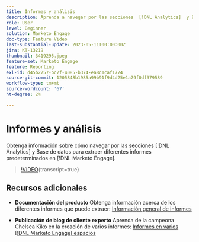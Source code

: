 ```yaml
---
title: Informes y análisis
description: Aprenda a navegar por las secciones  [!DNL Analytics]  y Base de datos para extraer diferentes informes predeterminados en  [!DNL Marketo Engage].
role: User
level: Beginner
solution: Marketo Engage
doc-type: Feature Video
last-substantial-update: 2023-05-11T00:00:00Z
jira: KT-13219
thumbnail: 3419295.jpeg
feature-set: Marketo Engage
feature: Reporting
exl-id: d45b2757-bc7f-4085-b374-ea8c1caf1774
source-git-commit: 1205848b1985a99b91f9d4d25e1a79f0df379589
workflow-type: tm+mt
source-wordcount: '67'
ht-degree: 2%

---
```


# Informes y análisis

Obtenga información sobre cómo navegar por las secciones [!DNL Analytics] y Base de datos para extraer diferentes informes predeterminados en [!DNL Marketo Engage].

>[!VIDEO](https://video.tv.adobe.com/v/3419295/?learn=on){transcript=true}

## Recursos adicionales

* **Documentación del producto**
Obtenga información acerca de los diferentes informes que puede extraer: [Información general de informes](https://experienceleague.adobe.com/docs/marketo/using/product-docs/reporting/reporting-overview.html?lang=es&amp;sdid=M7K4SLTS&amp;mv=email&amp;mv2=instreml)

* **Publicación de blog de cliente experto**
Aprenda de la campeona Chelsea Kiko en la creación de varios informes: [Informes en varios [!DNL Marketo Engage] espacios](https://nation.marketo.com/t5/product-blogs/how-marketo-champion-chelsea-kiko-reports-in-various-marketo/ba-p/242627)
